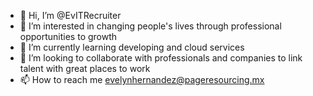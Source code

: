 - 👋 Hi, I’m @EvITRecruiter
- 👀 I’m interested in changing people's lives through professional opportunities to growth
- 🌱 I’m currently learning developing and cloud services
- 💞️ I’m looking to collaborate with professionals and companies to link talent with great places to work 
- 📫 How to reach me evelynhernandez@pageresourcing.mx

<!---
EvITRecruiter/EvITRecruiter is a ✨ special ✨ repository because its `README.md` (this file) appears on your GitHub profile.
You can click the Preview link to take a look at your changes.
--->
